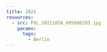 ```yaml
---
title: 2021
resources:
  - src: PXL_20211016_095800293.jpg
    params:
      tags:
        - Berlin
---
```

